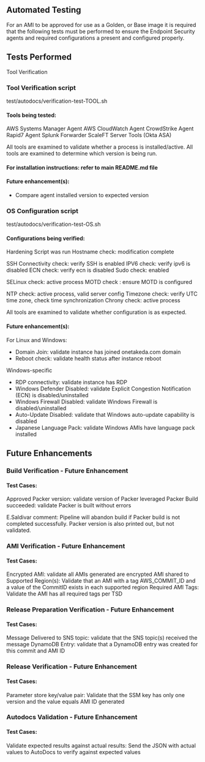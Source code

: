 ## Automated Testing

For an AMI to be approved for use as a Golden, or Base image it is required that the
following tests must be performed to ensure the Endpoint Security agents and required
configurations a present and configured properly.

## Tests Performed

Tool Verification

### Tool Verification script

test/autodocs/verification-test-TOOL.sh

#### Tools being tested:

AWS Systems Manager Agent
AWS CloudWatch Agent
CrowdStrike Agent
Rapid7 Agent
Splunk Forwarder
ScaleFT Server Tools (Okta ASA)

All tools are examined to validate whether a process is installed/active.
All tools are examined to determine which version is being run.

#### For installation instructions: refer to main README.md file

#### Future enhancement(s):
- Compare agent installed version to expected version

### OS Configuration script

test/autodocs/verification-test-OS.sh

#### Configurations being verified:

Hardening Script was run
Hostname check: modification complete

SSH Connectivity check: verify SSH is enabled
IPV6 check: verify ipv6 is disabled
ECN check: verify ecn is disabled
Sudo check: enabled

SELinux check: active process
MOTD check : ensure MOTD is configured

NTP check: active process, valid server config
Timezone check: verify UTC time zone, check time synchronization
Chrony check: active process

All tools are examined to validate whether configuration is as expected.

#### Future enhancement(s):

For Linux and Windows:
- Domain Join: validate instance has joined onetakeda.com domain
- Reboot check: validate health status after instance reboot

Windows-specific
- RDP connectivity: validate instance has RDP
- Windows Defender Disabled: validate Explicit Congestion Notification (ECN) is disabled/uninstalled
- Windows Firewall Disabled: validate Windows Firewall is disabled/uninstalled
- Auto-Update Disabled: validate that Windows auto-update capability is disabled
- Japanese Language Pack: validate Windows AMIs have language pack installed

## Future Enhancements

### Build Verification - Future Enhancement

#### Test Cases:
Approved Packer version: validate version of Packer leveraged
Packer Build succeeded: validate Packer is built without errors

E.Saldivar comment: Pipeline will abandon build if Packer build is not completed successfully. Packer version is also printed out, but not validated.

### AMI Verification - Future Enhancement

#### Test Cases:
Encrypted AMI: validate all AMIs generated are encrypted
AMI shared to Supported Region(s): Validate that an AMI with a tag AWS_COMMIT_ID and a value of the CommitID exists in each supported region
Required AMI Tags: Validate the AMI has all required tags per TSD

### Release Preparation Verification - Future Enhancement

#### Test Cases:
Message Delivered to SNS topic: validate that the SNS topic(s) received the message
DynamoDB Entry: validate that a DynamoDB entry was created for this commit and AMI ID

### Release Verification - Future Enhancement

#### Test Cases:
Parameter store key/value pair: Validate that the SSM key has only one version and the value equals AMI ID generated

### Autodocs Validation - Future Enhancement

#### Test Cases:
Validate expected results against actual results: Send the JSON with actual values to AutoDocs to verify against expected values